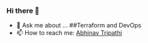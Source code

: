 ### Hi there 👋

<!--
**abhinav-tripathi14/abhinav-tripathi14** is a ✨ _special_ ✨ repository because its `README.md` (this file) appears on your GitHub profile.

Here are some ideas to get you started:

- 🔭 I’m currently working on ...
- 🌱 I’m currently learning ...
- 👯 I’m looking to collaborate on ...
- 🤔 I’m looking for help with ...
- 💬 Ask me about ...
- 📫 How to reach me: ...
- 😄 Pronouns: ...
- ⚡ Fun fact: ...
-->
- 💬 Ask me about ... ##Terraform and DevOps
- 📫 How to reach me: [Abhinav Tripathi](https://www.linkedin.com/in/abhinavtripathi14)
